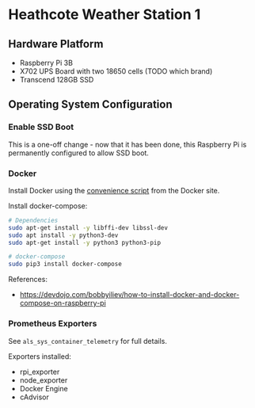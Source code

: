 # Heathcote Weather Station 1

## Hardware Platform

- Raspberry Pi 3B
- X702 UPS Board with two 18650 cells (TODO which brand)
- Transcend 128GB SSD

## Operating System Configuration

### Enable SSD Boot

This is a one-off change - now that it has been done, this Raspberry Pi is permanently configured to allow SSD boot.

### Docker

Install Docker using the [convenience script](https://docs.docker.com/engine/install/debian/#install-using-the-convenience-script) from the Docker site.

Install docker-compose:

```bash
# Dependencies
sudo apt-get install -y libffi-dev libssl-dev
sudo apt install -y python3-dev
sudo apt-get install -y python3 python3-pip

# docker-compose
sudo pip3 install docker-compose
```

References:

- https://devdojo.com/bobbyiliev/how-to-install-docker-and-docker-compose-on-raspberry-pi

### Prometheus Exporters

See `als_sys_container_telemetry` for full details.

Exporters installed:

- rpi_exporter
- node_exporter
- Docker Engine
- cAdvisor

